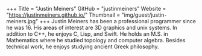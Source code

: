 +++
Title = "Justin Meiners"
GitHub = "justinmeiners"
Website = "https://justinmeiners.github.io/"
Thumbnail = "img/guest/justin-meiners.jpg"
+++
Justin Meiners has been a professional programmer since he was 16.
His areas of interest are 3D graphics and unix systems.
In addition to C++, he enjoys C, Lisp, and Swift.
He holds an M.S. in Mathematics where he studied topology and computer algebra.
Besides technical work, he enjoys studying ancient Greek philosophy.